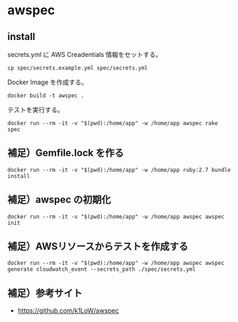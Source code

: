 # awspec

## install

secrets.yml に AWS Creadentials 情報をセットする。

```
cp spec/secrets.example.yml spec/secrets.yml
```

Docker Image を作成する。

```
docker build -t awspec .
```

テストを実行する。

```
docker run --rm -it -v "$(pwd):/home/app" -w /home/app awspec rake spec
```


## 補足）Gemfile.lock を作る

```
docker run --rm -it -v "$(pwd):/home/app" -w /home/app ruby:2.7 bundle install
```


## 補足）awspec の初期化


```
docker run --rm -it -v "$(pwd):/home/app" -w /home/app awspec awspec init
```


## 補足）AWSリソースからテストを作成する

```
docker run --rm -it -v "$(pwd):/home/app" -w /home/app awspec awspec generate cloudwatch_event --secrets_path ./spec/secrets.yml 
```


## 補足）参考サイト

- https://github.com/k1LoW/awspec


